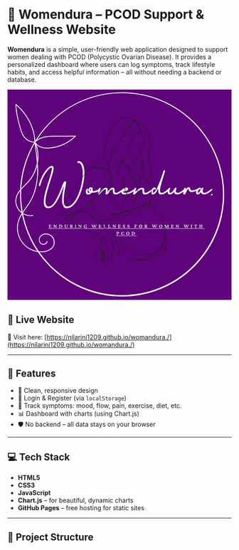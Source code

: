 # 🌸 Womendura – PCOD Support & Wellness Website

**Womendura** is a simple, user-friendly web application designed to support women dealing with PCOD (Polycystic Ovarian Disease). It provides a personalized dashboard where users can log symptoms, track lifestyle habits, and access helpful information – all without needing a backend or database.

![Logo](womandura.png)

## 🚀 Live Website
🔗 Visit here: [https://nilarini1209.github.io/womandura./](https://nilarini1209.github.io/womandura./)

---

## 📌 Features

- 🌼 Clean, responsive design
- 🔐 Login & Register (via `localStorage`)
- 📅 Track symptoms: mood, flow, pain, exercise, diet, etc.
- 📊 Dashboard with charts (using Chart.js)
- 🛡️ No backend – all data stays on your browser

---

## 💻 Tech Stack

- **HTML5**
- **CSS3**
- **JavaScript**
- **Chart.js** – for beautiful, dynamic charts
- **GitHub Pages** – free hosting for static sites

---

## 📁 Project Structure

